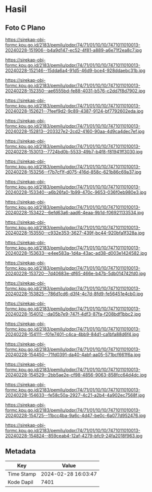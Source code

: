 # Hasil

## Foto C Plano

https://sirekap-obj-formc.kpu.go.id/2183/pemilu/pdpr/74/71/01/10/10/7471011010013-20240228-151906--b4a9d147-ec52-4f81-a889-a6e71f2ea8c7.jpg

https://sirekap-obj-formc.kpu.go.id/2183/pemilu/pdpr/74/71/01/10/10/7471011010013-20240228-152146--15dda6a4-91d5-46d9-bce4-928ddaebc31b.jpg

https://sirekap-obj-formc.kpu.go.id/2183/pemilu/pdpr/74/71/01/10/10/7471011010013-20240228-152350--ae6555bd-fe88-4031-b576-c2dd7f8d7902.jpg

https://sirekap-obj-formc.kpu.go.id/2183/pemilu/pdpr/74/71/01/10/10/7471011010013-20240228-152621--7feef9d2-9c89-4387-9124-bf7792602eda.jpg

https://sirekap-obj-formc.kpu.go.id/2183/pemilu/pdpr/74/71/01/10/10/7471011010013-20240228-152813--203327e2-2cd2-4160-90aa-4d9ca4dec7ef.jpg

https://sirekap-obj-formc.kpu.go.id/2183/pemilu/pdpr/74/71/01/10/10/7471011010013-20240228-153013--7724bd0b-5533-49b7-b4f8-f81941ff3030.jpg

https://sirekap-obj-formc.kpu.go.id/2183/pemilu/pdpr/74/71/01/10/10/7471011010013-20240228-153256--f7b7cf1f-d075-416d-858c-621b86c69a37.jpg

https://sirekap-obj-formc.kpu.go.id/2183/pemilu/pdpr/74/71/01/10/10/7471011010013-20240228-153340--a6b26fa0-1b99-470c-9653-036f0eb980e3.jpg

https://sirekap-obj-formc.kpu.go.id/2183/pemilu/pdpr/74/71/01/10/10/7471011010013-20240228-153422--6efd63a6-aad6-4eaa-9b1d-f06921133534.jpg

https://sirekap-obj-formc.kpu.go.id/2183/pemilu/pdpr/74/71/01/10/10/7471011010013-20240228-153550--c932e353-3627-439f-bc44-920bfa1f328a.jpg

https://sirekap-obj-formc.kpu.go.id/2183/pemilu/pdpr/74/71/01/10/10/7471011010013-20240228-153633--e4ee583a-1d4a-43ac-ad38-d003e1424582.jpg

https://sirekap-obj-formc.kpu.go.id/2183/pemilu/pdpr/74/71/01/10/10/7471011010013-20240228-153720--7d40683e-df65-466e-b47b-5db014742fd0.jpg

https://sirekap-obj-formc.kpu.go.id/2183/pemilu/pdpr/74/71/01/10/10/7471011010013-20240228-153825--786d1cd6-d3f4-4c7d-8fd9-fe56451e4cb0.jpg

https://sirekap-obj-formc.kpu.go.id/2183/pemilu/pdpr/74/71/01/10/10/7471011010013-20240228-154012--da05b7e9-747f-4df3-87fa-f208bdf1bbc2.jpg

https://sirekap-obj-formc.kpu.go.id/2183/pemilu/pdpr/74/71/01/10/10/7471011010013-20240228-154111--f01e7401-c4ca-4bb9-84d1-ca1bfa88d6f4.jpg

https://sirekap-obj-formc.kpu.go.id/2183/pemilu/pdpr/74/71/01/10/10/7471011010013-20240228-154450--71fd0391-da40-4abf-aa05-571bcf661f6a.jpg

https://sirekap-obj-formc.kpu.go.id/2183/pemilu/pdpr/74/71/01/10/10/7471011010013-20240228-154529--2bb5ae2e-cf98-4856-9063-858fcc64d4dc.jpg

https://sirekap-obj-formc.kpu.go.id/2183/pemilu/pdpr/74/71/01/10/10/7471011010013-20240228-154633--fe58c50a-2927-4c21-a2b4-4a902ec7568f.jpg

https://sirekap-obj-formc.kpu.go.id/2183/pemilu/pdpr/74/71/01/10/10/7471011010013-20240228-154725--11bcc4ba-9a6c-4d47-be0c-6a077d952476.jpg

https://sirekap-obj-formc.kpu.go.id/2183/pemilu/pdpr/74/71/01/10/10/7471011010013-20240228-154824--859ceab4-12af-4279-bfc9-24fa2018f963.jpg


## Metadata

| Key        | Value               |
| ---------- | ------------------- |
| Time Stamp | 2024-02-28 16:03:47 |
| Kode Dapil | 7401                |




